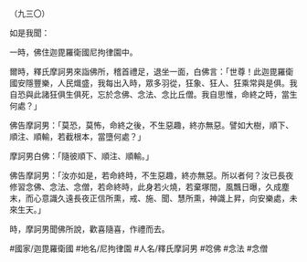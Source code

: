 （九三〇）

如是我聞：

一時，佛住迦毘羅衛國尼拘律園中。

爾時，釋氏摩訶男來詣佛所，稽首禮足，退坐一面，白佛言：「世尊！此迦毘羅衛國安隱豐樂，人民熾盛，我每出入時，眾多羽從，狂象、狂人、狂乘常與是俱。我自恐與此諸狂俱生俱死，忘於念佛、念法、念比丘僧。我自思惟，命終之時，當生何處？」

佛告摩訶男：「莫恐，莫怖，命終之後，不生惡趣，終亦無惡。譬如大樹，順下、順注、順輸，若截根本，當墮何處？」

摩訶男白佛：「隨彼順下、順注、順輸。」

佛告摩訶男：「汝亦如是，若命終時，不生惡趣，終亦無惡。所以者何？汝已長夜修習念佛、念法、念僧，若命終時，此身若火燒，若棄塚間，風飄日曝，久成塵末，而心意識久遠長夜正信所熏，戒、施、聞、慧所熏，神識上昇，向安樂處，未來生天。」

時，摩訶男聞佛所說，歡喜隨喜，作禮而去。

#國家/迦毘羅衛國
#地名/尼拘律園
#人名/釋氏摩訶男
#唸佛
#念法
#念僧
